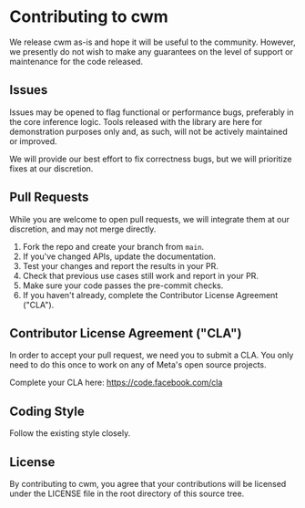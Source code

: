 # Contributing to cwm

We release cwm as-is and hope it will be useful to the community.
However, we presently do not wish to make any guarantees on the level
of support or maintenance for the code released.

## Issues
Issues may be opened to flag functional or performance bugs,
preferably in the core inference logic. Tools released with
the library are here for demonstration purposes only and, as
such, will not be actively maintained or improved.

We will provide our best effort to fix correctness bugs, but
we will prioritize fixes at our discretion.

## Pull Requests
While you are welcome to open pull requests, we will integrate
them at our discretion, and may not merge directly.

1. Fork the repo and create your branch from `main`.
2. If you've changed APIs, update the documentation.
3. Test your changes and report the results in your PR.
4. Check that previous use cases still work and report in your PR.
5. Make sure your code passes the pre-commit checks.
6. If you haven't already, complete the Contributor License Agreement ("CLA").

## Contributor License Agreement ("CLA")
In order to accept your pull request, we need you to submit a CLA. You
only need to do this once to work on any of Meta's open source projects.

Complete your CLA here: <https://code.facebook.com/cla>

## Coding Style
Follow the existing style closely.

## License
By contributing to cwm, you agree that your contributions will
be licensed under the LICENSE file in the root directory of this
source tree.
